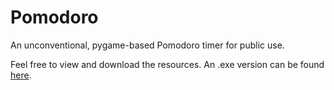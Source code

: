 # Pomodoro
An unconventional, pygame-based Pomodoro timer for public use.

Feel free to view and download the resources. An .exe version can be found [here](bit.ly/p0m0d0r0).
